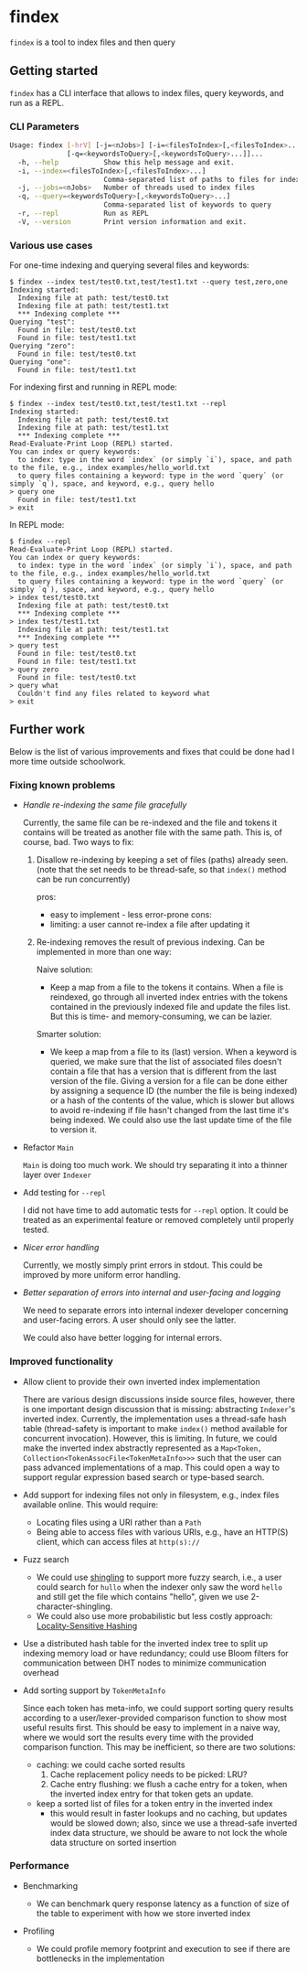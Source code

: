 # findex

`findex` is a tool to index files and then query

## Getting started

`findex` has a CLI interface that allows to index files, query keywords, and run as a REPL.

### CLI Parameters

```sh
Usage: findex [-hrV] [-j=<nJobs>] [-i=<filesToIndex>[,<filesToIndex>...]]...
              [-q=<keywordsToQuery>[,<keywordsToQuery>...]]...
  -h, --help           Show this help message and exit.
  -i, --index=<filesToIndex>[,<filesToIndex>...]
                       Comma-separated list of paths to files for indexing
  -j, --jobs=<nJobs>   Number of threads used to index files
  -q, --query=<keywordsToQuery>[,<keywordsToQuery>...]
                       Comma-separated list of keywords to query
  -r, --repl           Run as REPL
  -V, --version        Print version information and exit.
```

### Various use cases

For one-time indexing and querying several files and keywords:

```
$ findex --index test/test0.txt,test/test1.txt --query test,zero,one 
Indexing started:
  Indexing file at path: test/test0.txt
  Indexing file at path: test/test1.txt
  *** Indexing complete ***
Querying "test":
  Found in file: test/test0.txt
  Found in file: test/test1.txt
Querying "zero":
  Found in file: test/test0.txt
Querying "one":
  Found in file: test/test1.txt
```

For indexing first and running in REPL mode:

```
$ findex --index test/test0.txt,test/test1.txt --repl
Indexing started:
  Indexing file at path: test/test0.txt
  Indexing file at path: test/test1.txt
  *** Indexing complete ***
Read-Evaluate-Print Loop (REPL) started.
You can index or query keywords:
  to index: type in the word `index` (or simply `i`), space, and path to the file, e.g., index examples/hello_world.txt
  to query files containing a keyword: type in the word `query` (or simply `q`), space, and keyword, e.g., query hello
> query one
  Found in file: test/test1.txt
> exit
```

In REPL mode:

```
$ findex --repl
Read-Evaluate-Print Loop (REPL) started.
You can index or query keywords:
  to index: type in the word `index` (or simply `i`), space, and path to the file, e.g., index examples/hello_world.txt
  to query files containing a keyword: type in the word `query` (or simply `q`), space, and keyword, e.g., query hello
> index test/test0.txt
  Indexing file at path: test/test0.txt
  *** Indexing complete ***
> index test/test1.txt
  Indexing file at path: test/test1.txt
  *** Indexing complete ***
> query test
  Found in file: test/test0.txt
  Found in file: test/test1.txt
> query zero
  Found in file: test/test0.txt
> query what
  Couldn't find any files related to keyword what
> exit
```

## Further work

Below is the list of various improvements and fixes that could be done had I more time outside schoolwork.

### Fixing known problems

- _Handle re-indexing the same file gracefully_

  Currently, the same file can be re-indexed and the file and tokens it contains will be treated as another file with
  the same path. This is, of course, bad. Two ways to fix:

    1. Disallow re-indexing by keeping a set of files (paths) already seen. (note that the set needs to be thread-safe,
       so that `index()` method can be run concurrently)

       pros:
        - easy to implement - less error-prone cons:
        - limiting: a user cannot re-index a file after updating it

    2. Re-indexing removes the result of previous indexing. Can be implemented in more than one way:

       Naive solution:

        - Keep a map from a file to the tokens it contains. When a file is reindexed, go through all inverted index
          entries with the tokens contained in the previously indexed file and update the files list. But this is time-
          and memory-consuming, we can be lazier.

       Smarter solution:

        - We keep a map from a file to its (last) version. When a keyword is queried, we make sure that the list of
          associated files doesn't contain a file that has a version that is different from the last version of the
          file. Giving a version for a file can be done either by assigning a sequence ID (the number the file is being
          indexed) or a hash of the contents of the value, which is slower but allows to avoid re-indexing if file
          hasn't changed from the last time it's being indexed. We could also use the last update time of the file to
          version it.

- Refactor `Main`

  `Main` is doing too much work. We should try separating it into a thinner layer over `Indexer`

- Add testing for `--repl`

  I did not have time to add automatic tests for `--repl` option. It could be treated as an experimental feature or
  removed completely until properly tested.

- _Nicer error handling_

  Currently, we mostly simply print errors in stdout. This could be improved by more uniform error handling.

- _Better separation of errors into internal and user-facing and logging_

  We need to separate errors into internal indexer developer concerning and user-facing errors. A user should only see
  the latter.

  We could also have better logging for internal errors.

### Improved functionality

- Allow client to provide their own inverted index implementation

  There are various design discussions inside source files, however, there is one important design discussion that is
  missing: abstracting `Indexer`'s inverted index. Currently, the implementation uses a thread-safe hash table
  (thread-safety is important to make `index()` method available for concurrent invocation). However, this is limiting.
  In future, we could make the inverted index abstractly represented as
  a `Map<Token, Collection<TokenAssocFile<TokenMetaInfo>>>` such that the user can pass advanced implementations of a
  map. This could open a way to support regular expression based search or type-based search.

- Add support for indexing files not only in filesystem, e.g., index files available online. This would require:

    - Locating files using a URI rather than a `Path`
    - Being able to access files with various URIs, e.g., have an HTTP(S) client, which can access files at `http(s)://`

- Fuzz search

    - We could use [shingling](https://en.wikipedia.org/wiki/W-shingling) to support more fuzzy search, i.e., a user
      could search for `hullo` when the indexer only saw the word `hello` and still get the file which contains
      "hello", given we use 2-character-shingling.
    - We could also use more probabilistic but less costly
      approach: [Locality-Sensitive Hashing](https://en.wikipedia.org/wiki/Locality-sensitive_hashing)

- Use a distributed hash table for the inverted index tree to split up indexing memory load or have redundancy; could
  use Bloom filters for communication between DHT nodes to minimize communication overhead

- Add sorting support by `TokenMetaInfo`

  Since each token has meta-info, we could support sorting query results according to a user/lexer-provided comparison
  function to show most useful results first. This should be easy to implement in a naive way, where we would sort the
  results every time with the provided comparison function. This may be inefficient, so there are two solutions:

    - caching: we could cache sorted results
        1. Cache replacement policy needs to be picked: LRU?
        2. Cache entry flushing: we flush a cache entry for a token, when the inverted index entry for that token gets
           an update.
    - keep a sorted list of files for a token entry in the inverted index
        - this would result in faster lookups and no caching, but updates would be slowed down; also, since we use a
          thread-safe inverted index data structure, we should be aware to not lock the whole data structure on sorted
          insertion

### Performance

- Benchmarking
    - We can benchmark query response latency as a function of size of the table to experiment with how we store
      inverted index

- Profiling
    - We could profile memory footprint and execution to see if there are bottlenecks in the implementation

